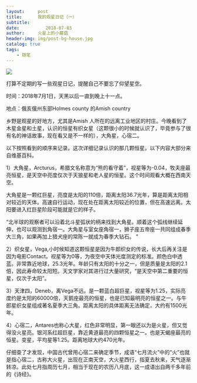 ```yaml
---
layout:     post
title:      我的观星日记（一）
subtitle:   
date:          2018-07-03
author:     火星上的小蘑菇
header-img: img/post-bg-house.jpg
catalog: true
tags:
    - 随笔
---
```


![](http://ww1.sinaimg.cn/large/71717971ly1g14yf86ovmj20ya0kumzd.jpg)

打算不定期的写一些观星日记，提醒自己不要忘了仰望星空。

时间：2018年7月1日，天黑以后一直到晚上十一点。

地点：俄亥俄州东部Holmes county 的Amish country

乡野是观星的好地方，尤其是Amish 人所在的远离工业地区的村庄。今晚看到了木星金星和土星，认识的恒星有织女星（这颗很小的时候就认识了，毕竟参与了很有名的神话故事，现在看又是不一样的），大角星，心宿二。

以下按照看到的顺序来记录。这次详细记录认识的那几颗恒星。以下内容大部分来自维基百科。

1）大角星，Arcturus，希腊文名称意为“熊的看守着”，视星等为-0.04，牧夫座最亮恒星，是天空中亮度仅次于天狼星和老人星的恒星。这个时间观看大概在西南天空。

大角星是一颗红巨星，亮度是太阳的110倍，距离太阳36.7光年，算是距离太阳相对较近的天体。高速自行运动，现在处在距离太阳较近的位置，但在高速远离。太阳要进入红巨星阶段可能就是它的样子。

“北半球的观察者可以沿着北斗星弧状的柄来找到大角星。顺着这个弧线继续延伸，也可以观测到角宿一。大角星与室女座角宿一，狮子座五帝座一共同组成春季大三角，如果再加上猎犬座的常陈一就成为春季大钻石。 ”

2）织女星，Vega,小时候知道这颗恒星是因为牛郎织女的传说，长大后再关注是因为电影Contact。视星等为0等，为夜空中天体光度测定的标准。颜色白中透蓝。非常靠近地球，25.3光年。年龄只有太阳的十分之一，但是质量是太阳的2.1倍，因此寿命较太阳短。天文学家对其进行过大量研究，“是天空中第二重要的恒星，仅次于太阳”。

3）天津四，Deneb，离Vega不远。是一颗蓝白超巨星，视星等为1.25，实际亮度约是太阳的60000倍，天鹅座最亮的恒星，也是已知最明亮的恒星之一。与牛郎星织女星组成著名夏季大三角。距离太阳的具体距离无法确定，大约有1500光年。

4）心宿二，Antares也称心大星，红色非常明显，第一眼还以为是火星，但又觉得没火星亮。银河系红超巨星，靠近黄道最亮的四颗恒星之一。也是天蝎座最亮的恒星。变星，平均星等1.25。距离地球大约470光年。

仔细查了才发现，中国古代曾用心宿二来确定季节，成语“七月流火”中的“火”也就是指心宿二，古称大火星，出现在正南天空，大火星西行，指夏去秋来，天气逐渐转凉。此处七月指周历七月，相当于现在的农历八月底，这一成语出自两千多年前的《诗经》。